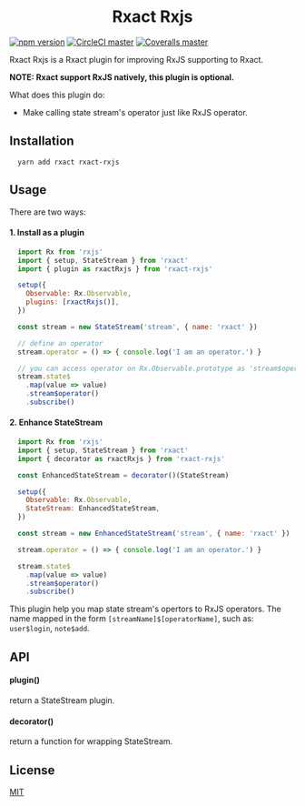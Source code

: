 <h1 align="center">Rxact Rxjs</h1>

[![npm version](https://img.shields.io/npm/v/rxact-rxjs.svg?style=flat-square)](https://www.npmjs.com/package/rxact-rxjs)
[![CircleCI master](https://img.shields.io/circleci/project/github/Darmody/rxact-rxjs/master.svg?style=flat-square)](https://circleci.com/gh/Darmody/rxact-rxjs/tree/master)
[![Coveralls master](https://img.shields.io/coveralls/github/Darmody/rxact-rxjs/master.svg?style=flat-square)](https://coveralls.io/github/Darmody/rxact-rxjs)

Rxact Rxjs is a Rxact plugin for improving RxJS supporting to Rxact.

**NOTE: Rxact support RxJS natively, this plugin is optional.**

What does this plugin do:
* Make calling state stream's operator just like RxJS operator.


## Installation

```
  yarn add rxact rxact-rxjs
```

## Usage

There are two ways:

#### 1. Install as a plugin

```javascript
  import Rx from 'rxjs'
  import { setup, StateStream } from 'rxact'
  import { plugin as rxactRxjs } from 'rxact-rxjs'

  setup({
    Observable: Rx.Observable,
    plugins: [rxactRxjs()],
  })

  const stream = new StateStream('stream', { name: 'rxact' })

  // define an operator
  stream.operator = () => { console.log('I am an operator.') }

  // you can access operator on Rx.Observable.prototype as 'stream$operator'
  stream.state$
    .map(value => value)
    .stream$operator()
    .subscribe()
```

#### 2. Enhance StateStream

```javascript
  import Rx from 'rxjs'
  import { setup, StateStream } from 'rxact'
  import { decorator as rxactRxjs } from 'rxact-rxjs'

  const EnhancedStateStream = decorator()(StateStream)

  setup({
    Observable: Rx.Observable,
    StateStream: EnhancedStateStream,
  })

  const stream = new EnhancedStateStream('stream', { name: 'rxact' })

  stream.operator = () => { console.log('I am an operator.') }

  stream.state$
    .map(value => value)
    .stream$operator()
    .subscribe()
```

This plugin help you map state stream's opertors to RxJS operators.
The name mapped in the form `[streamName]$[operatorName]`, such as:
`user$login`, `note$add`.

## API

#### plugin()

return a StateStream plugin.

#### decorator()

return a function for wrapping StateStream.

## License

[MIT](https://github.com/Darmody/rxact-rxjs/blob/master/LICENSE)
